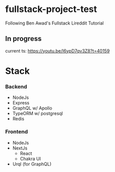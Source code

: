 # fullstack-project-test
Following Ben Awad's Fullstack Lireddit Tutorial

## In progress
current ts: https://youtu.be/I6ypD7qv3Z8?t=40159


# Stack

### Backend
- NodeJs
- Express
- GraphQL w/ Apollo
- TypeORM w/ postgresql
- Redis

### Frontend
- NodeJs
- NextJs
  - React
  - Chakra UI
- Urql (for GraphQL)